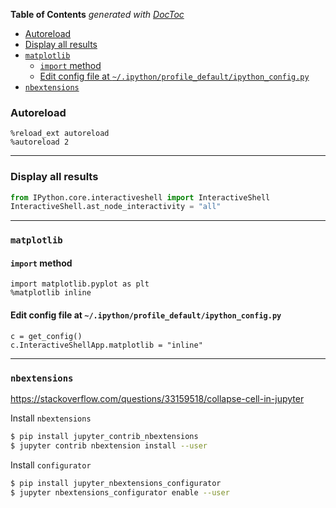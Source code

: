 <!-- START doctoc generated TOC please keep comment here to allow auto update -->
<!-- DON'T EDIT THIS SECTION, INSTEAD RE-RUN doctoc TO UPDATE -->
**Table of Contents**  *generated with [DocToc](https://github.com/thlorenz/doctoc)*

- [Autoreload](#autoreload)
- [Display all results](#display-all-results)
- [`matplotlib`](#matplotlib)
  - [`import` method](#import-method)
  - [Edit config file at `~/.ipython/profile_default/ipython_config.py`](#edit-config-file-at-ipythonprofile_defaultipython_configpy)
- [`nbextensions`](#nbextensions)

<!-- END doctoc generated TOC please keep comment here to allow auto update -->


### Autoreload

```
%reload_ext autoreload
%autoreload 2
```

---

### Display all results

```python
from IPython.core.interactiveshell import InteractiveShell
InteractiveShell.ast_node_interactivity = "all"
```

---

### `matplotlib`

#### `import` method

```
import matplotlib.pyplot as plt
%matplotlib inline
```

#### Edit config file at `~/.ipython/profile_default/ipython_config.py`

```
c = get_config()
c.InteractiveShellApp.matplotlib = "inline"
```

---

### `nbextensions`

https://stackoverflow.com/questions/33159518/collapse-cell-in-jupyter

Install `nbextensions`

```sh
$ pip install jupyter_contrib_nbextensions
$ jupyter contrib nbextension install --user
```

Install `configurator`

```sh
$ pip install jupyter_nbextensions_configurator
$ jupyter nbextensions_configurator enable --user
```


